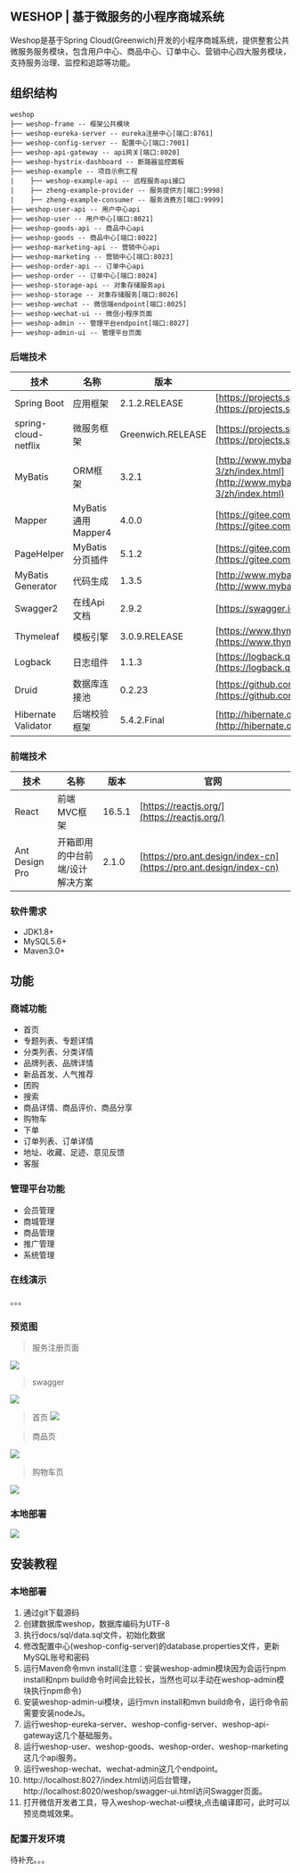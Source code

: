 WESHOP |  基于微服务的小程序商城系统
---
Weshop是基于Spring Cloud(Greenwich)开发的小程序商城系统，提供整套公共微服务服务模块，包含用户中心、商品中心、订单中心、营销中心四大服务模块，支持服务治理、监控和追踪等功能。

## 组织结构

```
weshop
├── weshop-frame -- 框架公共模块
├── weshop-eureka-server -- eureka注册中心[端口:8761]
├── weshop-config-server -- 配置中心[端口:7001]
├── weshop-api-gateway -- api网关[端口:8020]
├── weshop-hystrix-dashboard -- 断路器监控面板
├── weshop-example -- 项目示例工程
|    ├── weshop-example-api -- 远程服务api接口
|    ├── zheng-example-provider -- 服务提供方[端口:9998]
|    ├── zheng-example-consumer -- 服务消费方[端口:9999]
├── weshop-user-api -- 用户中心api
├── weshop-user -- 用户中心[端口:8021]
├── weshop-goods-api -- 商品中心api
├── weshop-goods -- 商品中心[端口:8022]
├── weshop-marketing-api -- 营销中心api
├── weshop-marketing -- 营销中心[端口:8023]
├── weshop-order-api -- 订单中心api
├── weshop-order -- 订单中心[端口:8024]
├── weshop-storage-api -- 对象存储服务api
├── weshop-storage -- 对象存储服务[端口:8026]
├── weshop-wechat -- 微信端endpoint[端口:8025]
├── weshop-wechat-ui -- 微信小程序页面
├── weshop-admin -- 管理平台endpoint[端口:8027]
├── weshop-admin-ui -- 管理平台页面
```
### 后端技术

技术 | 名称 | 版本 | 官网
----|------|----|----
Spring Boot | 应用框架 | 2.1.2.RELEASE | [https://projects.spring.io/spring-boot/](https://projects.spring.io/spring-boot/)
spring-cloud-netflix | 微服务框架 | Greenwich.RELEASE | [https://projects.spring.io/spring-cloud/](https://projects.spring.io/spring-boot/)
MyBatis | ORM框架 | 3.2.1 |  [http://www.mybatis.org/mybatis-3/zh/index.html](http://www.mybatis.org/mybatis-3/zh/index.html)
Mapper | MyBatis 通用 Mapper4 | 4.0.0 |  [https://gitee.com/free/Mapper](https://gitee.com/free/Mapper)
PageHelper | MyBatis 分页插件 | 5.1.2 |  [https://gitee.com/free/Mybatis_PageHelper](https://gitee.com/free/Mybatis_PageHelper)
MyBatis Generator | 代码生成 | 1.3.5 |  [http://www.mybatis.org/generator/index.html](http://www.mybatis.org/generator/index.html)
Swagger2 | 在线Api文档 | 2.9.2 |  [https://swagger.io/](https://swagger.io/)
Thymeleaf | 模板引擎 | 3.0.9.RELEASE |  [https://www.thymeleaf.org/](https://www.thymeleaf.org/)
Logback | 日志组件 | 1.1.3 |  [https://logback.qos.ch](https://logback.qos.ch/)
Druid | 数据库连接池 | 0.2.23 |  [https://github.com/alibaba/druid](https://github.com/alibaba/druid)
Hibernate Validator | 后端校验框架 | 5.4.2.Final | [http://hibernate.org/validator/](http://hibernate.org/validator/)

### 前端技术

技术 | 名称 | 版本 |  官网
----|------|----|----
React | 前端MVC框架 | 16.5.1 |  [https://reactjs.org/](https://reactjs.org/)
Ant Design Pro | 开箱即用的中台前端/设计解决方案 | 2.1.0 |  [https://pro.ant.design/index-cn](https://pro.ant.design/index-cn)

### 软件需求

- JDK1.8+
- MySQL5.6+
- Maven3.0+

## 功能

### 商城功能

- 首页
- 专题列表、专题详情
- 分类列表、分类详情
- 品牌列表、品牌详情
- 新品首发、人气推荐
- 团购
- 搜索
- 商品详情、商品评价、商品分享
- 购物车
- 下单
- 订单列表、订单详情
- 地址、收藏、足迹、意见反馈
- 客服

### 管理平台功能

- 会员管理
- 商城管理
- 商品管理
- 推广管理
- 系统管理

### 在线演示

。。。

### 预览图

> 服务注册页面

![](docs/preview/eureka.jpg)

> swagger

![](docs/preview/swagger.gif)

> 首页
![](docs/preview/index.gif)

> 商品页

![](docs/preview/detail.gif)

> 购物车页

![](docs/preview/orderlist.gif)

### 本地部署

![](docs/preview/eureka.jpg)

## 安装教程

### 本地部署

1. 通过git下载源码
2. 创建数据库weshop，数据库编码为UTF-8
3. 执行docs/sql/data.sql文件，初始化数据
3. 修改配置中心(weshop-config-server)的database.properties文件，更新MySQL账号和密码
4. 运行Maven命令mvn install(注意：安装weshop-admin模块因为会运行npm install和npm build命令时间会比较长，当然也可以手动在weshop-admin模块执行npm命令)
5. 安装weshop-admin-ui模块，运行mvn install和mvn build命令，运行命令前需要安装nodeJs。
6. 运行weshop-eureka-server、weshop-config-server、weshop-api-gateway这几个基础服务。
7. 运行weshop-user、weshop-goods、weshop-order、weshop-marketing这几个api服务。
8. 运行weshop-wechat、wechat-admin这几个endpoint。
9.  http://localhost:8027/index.html访问后台管理，http://localhost:8020/weshop/swagger-ui.html访问Swagger页面。
10. 打开微信开发者工具，导入weshop-wechat-ui模块,点击编译即可，此时可以预览商城效果。

### 配置开发环境

待补充。。。